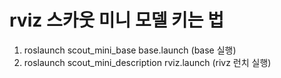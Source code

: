 # rviz 스카웃 미니 모델 키는 법
1. roslaunch scout_mini_base base.launch (base 실행)
2. roslaunch scout_mini_description rviz.launch (rivz 런치 실행)
